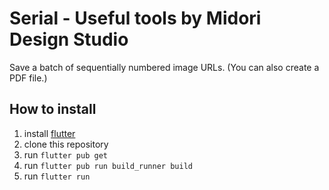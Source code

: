 # Serial - Useful tools by Midori Design Studio

Save a batch of sequentially numbered image URLs. (You can also create a PDF file.)

## How to install

1. install [flutter](https://docs.flutter.dev/get-started/install)
2. clone this repository
3. run `flutter pub get`
4. run `flutter pub run build_runner build`
5. run `flutter run`
